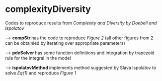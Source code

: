 # complexityDiversity
Codes to reproduce results from <i> Complexity and Diversity by Doebeli and Ispolatov </i>

--> <b> compStr </b> has the code to reproduce <i> Figure 2 </i> (all other figures from 2 can be obtainied by iterating over appropriate  parameters)

--> <b> pdeSolver </b> has some function definitions and integration by trapezoid rule for the integral in the model

--> <b> ispolatovMethod </b> implements method suggested by Slava Ispolatov to solve <i> Eq(1) </i> and reproduce <i> Figure 1
</i>
